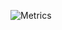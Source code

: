 ![Metrics](https://metrics.lecoq.io/leogregianin?template=classic&languages=1&stars=1&lines=1&notable=1&languages.ignored=R&languages.limit=15&languages.sections=most-used&languages.colors=github&languages.threshold=0%25&languages.indepth=false&languages.recent.load=300&languages.recent.days=14&stars.limit=5&notable.repositories=false)
